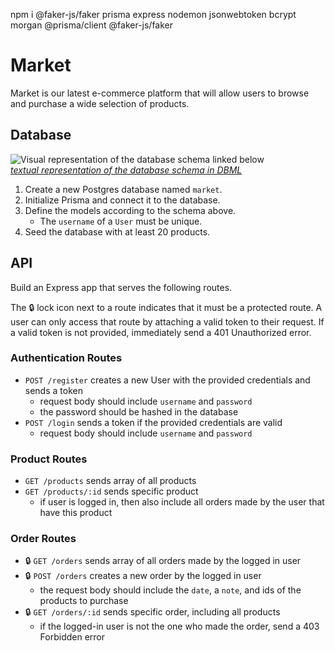 npm i @faker-js/faker prisma express nodemon jsonwebtoken bcrypt morgan @prisma/client @faker-js/faker

# Market

Market is our latest e-commerce platform that will allow users to browse and purchase a wide selection of products.

## Database

![Visual representation of the database schema linked below](/docs/schema.svg)\
_[textual representation of the database schema in DBML](/docs/schema.dbml)_

1. Create a new Postgres database named `market`.
2. Initialize Prisma and connect it to the database.
3. Define the models according to the schema above.
   - The `username` of a `User` must be unique.
4. Seed the database with at least 20 products.

## API

Build an Express app that serves the following routes.

The 🔒 lock icon next to a route indicates that it must be a protected route. A user can only access that route by attaching a valid token to their request. If a valid token is not provided, immediately send a 401 Unauthorized error.

### Authentication Routes

- `POST /register` creates a new User with the provided credentials and sends a token
  - request body should include `username` and `password`
  - the password should be hashed in the database
- `POST /login` sends a token if the provided credentials are valid
  - request body should include `username` and `password`

### Product Routes

- `GET /products` sends array of all products
- `GET /products/:id` sends specific product
  - if user is logged in, then also include all orders made by the user that have this product

### Order Routes

- 🔒 `GET /orders` sends array of all orders made by the logged in user
- 🔒 `POST /orders` creates a new order by the logged in user
  - the request body should include the `date`, a `note`, and ids of the products to purchase
- 🔒 `GET /orders/:id` sends specific order, including all products
  - if the logged-in user is not the one who made the order, send a 403 Forbidden error
